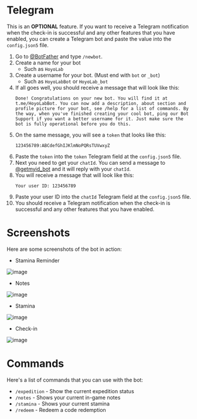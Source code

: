 # Telegram
This is an **OPTIONAL** feature. If you want to receive a Telegram notification when the check-in is successful and any other features that you have enabled, you can create a Telegram bot and paste the value into the `config.json5` file.

1. Go to [@BotFather](https://t.me/BotFather) and type `/newbot`.
2. Create a name for your bot
    - Such as `HoyoLab`
3. Create a username for your bot. (Must end with `bot` or `_bot`)
    - Such as `HoyoLabBot` or `HoyoLab_bot`
4. If all goes well, you should receive a message that will look like this:
    ```
    Done! Congratulations on your new bot. You will find it at t.me/HoyoLabBot. You can now add a description, about section and profile picture for your bot, see /help for a list of commands. By the way, when you've finished creating your cool bot, ping our Bot Support if you want a better username for it. Just make sure the bot is fully operational before you do this.
    ```
5. On the same message, you will see a `token` that looks like this:
    ```
    123456789:ABCdefGhIJKlmNoPQRsTUVwxyZ
    ```
6. Paste the `token` into the `token` Telegram  field at the `config.json5` file.
7. Next you need to get your `chatId`. You can send a message to [@getmyid_bot](https://t.me/getmyid_bot) and it will reply with your `chatId`.
8. You will receive a message that will look like this:
    ```
    Your user ID: 123456789
    ```
9. Paste your user ID into the `chatId` Telegram field at the `config.json5` file.
10. You should receive a Telegram notification when the check-in is successful and any other features that you have enabled.

# Screenshots
Here are some screenshots of the bot in action:

- Stamina Reminder

![image](https://github.com/user-attachments/assets/df403ce3-cf5c-4362-9374-305aa586cf87)

- Notes

![image](https://github.com/user-attachments/assets/465dc4e5-973c-4ca7-a97f-f903ce1e955f)

- Stamina

![image](https://github.com/user-attachments/assets/ce8730cd-25fe-45c4-bb4d-898267df4921)

- Check-in

![image](https://github.com/user-attachments/assets/982a9bbd-0669-4e3e-a5d6-3c5867bfc050)

# Commands
Here's a list of commands that you can use with the bot:

- `/expedition` - Show the current expedition status
- `/notes` - Shows your current in-game notes
- `/stamina` - Shows your current stamina
- `/redeem` - Redeem a code redemption
